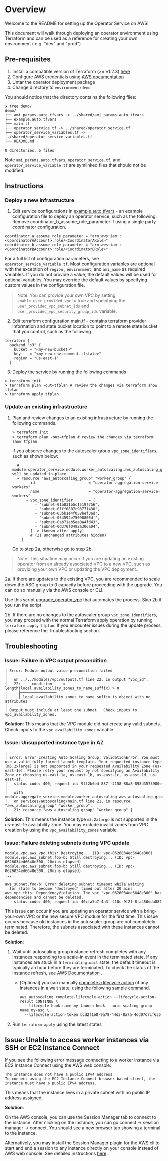# Overview

Welcome to the README for setting up the Operator Service on AWS!

This document will walk through deploying an operator environment using
Terraform and can be used as a reference for creating your own environment (
e.g. "dev" and "prod")

## Pre-requisites

1. Install a compatible version of Terraform (>=
   v1.2.3) [here](https://www.terraform.io/downloads)
2. Configure AWS credentials
   using [AWS documentation](https://docs.aws.amazon.com/cli/latest/userguide/cli-configure-quickstart.html)
3. Untar the operator deployment package
4. Change directory to `environment/demo`

You should notice that the directory contains the following files:

```shell
❯ tree demo/
demo/
├── ami_params.auto.tfvars -> ../shared/ami_params.auto.tfvars
├── example.auto.tfvars
├── main.tf
├── operator_service.tf -> ../shared/operator_service.tf
├── operator_service_variables.tf -> ../shared/operator_service_variables.tf
└── README.md

0 directories, 6 files
```

Note `ami_params.auto.tfvars`, `operator_service.tf`,
and `operator_service_variable.tf` are symlinked files that should not be
modified.

## Instructions

### Deploy a new infrastructure

1. Edit service configurations in [example.auto.tfvars](./example.auto.tfvars) -
   an example configuration file to deploy an operator service, such as the
   following. Remove coordinator_b_assume_role_parameter if using a single party
   coordinator configuration.

```shell
coordinator_a_assume_role_parameter = "arn:aws:iam::<CoordinatorAAccount>:role/<CoordinatorARole>"
coordinator_b_assume_role_parameter = "arn:aws:iam::<CoordinatorBAccount>:role/<CoordinatorBRole>"
```

For a full list of configuration parameters, see `operator_service_variable.tf`.
Most configuration variables are optional with the exception of `region`
, `environment`, and `ami_name` as required variables. If you do not provide a
value, the default values will be used for optional variables. You may override
the default values by specifying custom values in the configuration file.

> Note: You can provide your own VPC by setting `enable_user_provided_vpc` to true and specifying the `user_provided_vpc_subnet_ids` and `user_provided_vpc_security_group_ids` variable.

2. Edit terraform configuration [main.tf](./main.tf) - contains terraform
   provider information and state bucket location to point to a remote state
   bucket that you control, such as the following

```shell
terraform {
  backend "s3" {
    bucket = "<my-new-bucket>"
    key    = "<my-new-environment.tfstate>"
    region = "us-east-1"
  }
```

3. Deploy the service by running the following commands

```
> terraform init
> terraform plan -out=tfplan # review the changes via terraform show tfplan
> terraform apply tfplan
```

### Update an existing infrastructure

1. Plan and review changes to an existing infrastructure by running the
   following commands.

   ```shell
   > terraform init
   > terraform plan -out=tfplan # review the changes via terraform show tfplan
   ```

   If you observe changes to the autoscaler group `vpc_zone_identifiers`, such
   as shown below:

   ```shell
     # module.operator_service.module.worker_autoscaling.aws_autoscaling_group.worker_group will be updated in-place
     ~ resource "aws_autoscaling_group" "worker_group" {
           id                        = "operator-aggregation-service-workers"
           name                      = "operator-aggregation-service-workers"
         ~ vpc_zone_identifier       = [
             - "subnet-01b831b5c1519f756",
             - "subnet-01ff0807c98771430",
             - "subnet-03bb1e4f058bef3ad",
             - "subnet-054594e75098800df",
             - "subnet-0ab71ab5ea0a4fd43",
             - "subnet-0d370f0492a306a04",
           ] -> (known after apply)
           # (21 unchanged attributes hidden)
       }
   ```
   Go to step 2a, otherwise go to step 2b.

> Note: This situation may occur if you are updating an existing operator from an already associated VPC to a new VPC, such as providing your own VPC or updating the VPC deployment.

2a. If there are updates to the existing VPC, you are recommended to scale down
the ASG group to 0 capacity before proceeding with the upgrade. You can do so
manually via the AWS console or CLI.

Use this
script [upgrade_operator_vpc](../../util_scripts/deploy/upgrade_operator_vpc)
that automates the process. Skip 2b if you run the script.

2b. If there are no changes to the autoscaler group `vpc_zone_identifiers`, you
may proceed with the normal Terraform apply operation by
running `terraform apply tfplan`. If you encounter issues during the update
process, please reference the Troubleshooting section.

## Troubleshooting

### **Issue**: Failure in VPC output precondition

```shell
│ Error: Module output value precondition failed
│
│   on ../../modules/vpc/outputs.tf line 22, in output "vpc_id":
│   22:     condition     = length(local.availability_zones_to_name_suffix) > 0
│     ├────────────────
│     │ local.availability_zones_to_name_suffix is object with no attributes
│
│ Output must include at least one subnet.  Check inputs to vpc_availability_zones.
```

**Solution**: This means that the VPC module did not create any valid subnets.
Check inputs to the `vpc_availability_zones` variable.

### **Issue**: Unsupported instance type in AZ

```shell
╷
│ Error: Error creating Auto Scaling Group: ValidationError: You must use a valid fully-formed launch template. Your requested instance type (m5.2xlarge) is not supported in your requested Availability Zone (us-east-1e). Please retry your request by not specifying an Availability Zone or choosing us-east-1a, us-east-1b, us-east-1c, us-east-1d, us-east-1f.
│ 	status code: 400, request id: 9ff2b6ed-887f-4158-88a8-898d3573980e
│
│   with module.aggregate_service.module.worker_autoscaling.aws_autoscaling_group.worker_group,
│   on services/autoscaling/main.tf line 21, in resource "aws_autoscaling_group" "worker_group":
│   21: resource "aws_autoscaling_group" "worker_group" {
```

**Solution**: This means the instance type `m5.2xlarge` is not supported in the
us-east-1e availability zone. You may exclude invalid zones from VPC creation by
using the `vpc_availability_zones` variable.

### **Issue**: Failure deleting subnets during VPC update

```
module.vpc.aws_vpc.this: Destroying... (ID: vpc-0626034ed6648e300)
module.vpc.aws_subnet.foo-b: Still destroying... (ID: vpc-0626034ed6648e300, 20mins elapsed)
module.vpc.aws_subnet.foo-b: Still destroying... (ID: vpc-0626034ed6648e300, 20mins elapsed)
...

aws_subnet.foo-b: Error deleting subnet: timeout while waiting
  for state to become 'destroyed' timed out after 20 mins
aws_vpc.this: DependencyViolation: The vpc 'vpc-0626034ed6648e300' has dependencies and cannot be deleted.
	status code: 400, request id: 40cfa5b7-4a3f-418c-9f2f-8fa450dda882
```

This issue can occur if you are updating an operator service with a
bring-your-own VPC or the new secure VPC module for the first time. This issue
occurs because old instances in the autoscaler group are not completely
terminated. Therefore, the subnets associated with these instances cannot be
deleted.

**Solution**:

1. Wait until autoscaling group instance refresh completes with any instances
   responding to a scale-in event in the terminated state. If any instances are
   stuck in a `terminating:wait` state, the default timeout is typically an hour
   before they are terminated. To check the status of the instance refresh,
   see [AWS Documentation](https://docs.aws.amazon.com/autoscaling/ec2/userguide/check-status-instance-refresh.html)
   .

    * [Optional] you can
      manually [complete a lifecycle action](https://docs.aws.amazon.com/autoscaling/ec2/userguide/completing-lifecycle-hooks.html#completing-lifecycle-hooks-aws-cli)
      of any instances in a wait state, using the following sample command.

       ```shell
       aws autoscaling complete-lifecycle-action --lifecycle-action-result CONTINUE \
         --lifecycle-hook-name my-launch-hook --auto-scaling-group-name my-asg \
         --lifecycle-action-token bcd2f1b8-9a78-44d3-8a7a-4dd07d7cf635
       ```

3. Run `terraform apply` using the latest states

## Issue: Unable to access worker instances via SSH or EC2 Instance Connect

If you see the following error message connecting to a worker instance via EC2
Instance Connect using the AWS web console:

```shell
The instance does not have a public IPv4 address
To connect using the EC2 Instance Connect browser-based client, the instance must have a public IPv4 address.
```

This means that the instance lives in a private subnet with no public IP address
assigned.

**Solution**:

On the AWS console, you can use the Session Manager tab to connect to the
instance. After clicking on the instance, you can go connect -> session manager
-> connect. You should see a new browser tab showing a terminal to the instance.

Alternatively, you may install the Session Manager plugin for the AWS cli to
start and end a session to any instance directly on your console instead of AWS
web console. See detailed instructions
[here](https://docs.aws.amazon.com/systems-manager/latest/userguide/session-manager-working-with.html)
.
